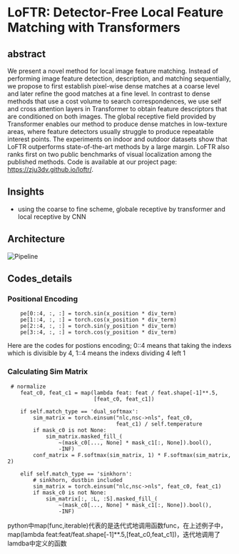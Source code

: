 # LoFTR: Detector-Free Local Feature Matching with Transformers
## abstract 
We present a novel method for local image feature
matching. Instead of performing image feature detection,
description, and matching sequentially, we propose to first
establish pixel-wise dense matches at a coarse level and
later refine the good matches at a fine level. In contrast
to dense methods that use a cost volume to search correspondences, we use self and cross attention layers in Transformer to obtain feature descriptors that are conditioned on
both images. The global receptive field provided by Transformer enables our method to produce dense matches in
low-texture areas, where feature detectors usually struggle to produce repeatable interest points. The experiments
on indoor and outdoor datasets show that LoFTR outperforms state-of-the-art methods by a large margin. LoFTR
also ranks first on two public benchmarks of visual localization among the published methods. Code is available at
our project page: https://zju3dv.github.io/loftr/.

## Insights
+ using the coarse to fine scheme, globale receptive by transformer and local receptive by CNN

## Architecture
![Pipeline](https://user-images.githubusercontent.com/62553342/154661662-d59f170f-b5c8-4df0-9ba7-21daa4dad725.png)


## Codes_details
### Positional Encoding

        pe[0::4, :, :] = torch.sin(x_position * div_term)
        pe[1::4, :, :] = torch.cos(x_position * div_term)
        pe[2::4, :, :] = torch.sin(y_position * div_term)
        pe[3::4, :, :] = torch.cos(y_position * div_term)
Here are the codes for postions encoding; 0::4 means that taking the indexs which is divisible by 4, 1::4 means the indexs dividing 4 left 1
### Calculating Sim Matrix
     # normalize
        feat_c0, feat_c1 = map(lambda feat: feat / feat.shape[-1]**.5,
                               [feat_c0, feat_c1])

        if self.match_type == 'dual_softmax':
            sim_matrix = torch.einsum("nlc,nsc->nls", feat_c0,
                                      feat_c1) / self.temperature
            if mask_c0 is not None:
                sim_matrix.masked_fill_(
                    ~(mask_c0[..., None] * mask_c1[:, None]).bool(),
                    -INF)
            conf_matrix = F.softmax(sim_matrix, 1) * F.softmax(sim_matrix, 2)

        elif self.match_type == 'sinkhorn':
            # sinkhorn, dustbin included
            sim_matrix = torch.einsum("nlc,nsc->nls", feat_c0, feat_c1)
            if mask_c0 is not None:
                sim_matrix[:, :L, :S].masked_fill_(
                    ~(mask_c0[..., None] * mask_c1[:, None]).bool(),
                    -INF)
python中map(func,iterable)代表的是迭代式地调用函数func，在上述例子中，map(lambda feat:feat/feat.shape[-1]**.5,[feat_c0,feat_c1])，迭代地调用了lamdba中定义的函数 

